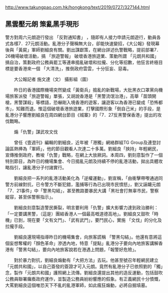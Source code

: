 

http://www.takungpao.com.hk/hongkong/text/2019/0727/327144.html

## 黑雲壓元朗 策亂黑手現形

警方對周六元朗遊行發出 「反對通知書」 ，隨即有人接力申請元朗遊行，動員各式各樣7．27元朗活動。亂港分子聲稱無大台，卻能快速變招，《大公報》發現幕後與「黃屍」軍師劉細良有關。劉出謀獻策，在網台詳述仇警戰略，提前部署7．26機場破壞活動，搞 「旅遊警報」 破壞香港旅遊業、策動所謂 「元朗共和國」搞自治，策劃政府公務員罷工等連串搗亂破壞和拉攏、分化等招數，他狂言終極目標是要香港來一個 「大清洗」，推倒政府雲雲，十分狂妄、惡毒。

　　大公報記者 施文達（文） 攝影組（圖）

　　昨日的香港國際機場突然變成「黃衛兵」搗亂的新戰場，大批黑衣口罩黨向機場旅客派發「旅遊警報」單張，又胡說香港是「黑警流氓治港」，高舉「苗頭開槍，黑警謀殺」等標語，恐嚇剛入境香港的遊客，讓遊客以為香港已變成「恐怖都市」，知難而退。惟這個破壞香港旅遊業，打擊國際形象「倒自己米」的手段，是亂港分子響應劉細良在周四網台節目《城寨》的「7．27反黑警保香港」提出的攻伐戰略。

　　煽「仇警」謀武攻文伐

　　曾任《壹週刊》編輯的劉細良，近年被「港獨」網絡群組TG Group及連登討論區熱捧為「軍師」，他的節目觀看人次達二十多萬。劉細良「挾持」年輕網民，宣傳推倒政府，教唆「仇警」戰略，在網上大放厥詞。本周四，劉刻意製作了一個特別節目，為昨日的機場集會、今日搗亂元朗及持續不停的亂港活動，拋出具體攻略指引，讓亂港分子付諸實行。

　　劉細良把一系列的亂港活動美化為「逆權運動」，劉宣稱，「由衝擊帶嚟通過同警方前線對抗，已令警方不斷犯錯，濫捕等行為已出現市民憤怒」，劉又誣衊元朗 「7．21事件」中「警黑勾結」，甚至教路要暴民大講「黑社會打無辜市民，警察縱容，甚至係警察指示」。

　　劉細良刻意製造警民撕裂，明言要利用「仇警」擴大影響力達到政治勝利：「一定要講黑警，（這是）團結香港人一個最高嘅道德高地」。劉細良又鼓吹「時機」已到，現在要「文有文鬥」、「武有武鬥」，要鬥民心，實施 「文伐」的分化及拉攏手段。

　　劉細良還現場指導昨日的機場集會，向旅客謊稱 「警黑勾結」。他還有意將這個妄想奪權的「顏色革命」滲透內地，特意「提點」亂港分子要向內地旅客講解香港有「警黑勾結」，要向內地旅客說若在港遇上問題，「報警好危險」。

　　對於暴力對抗，劉細良煽動有「大把方法」去玩。他甚至號召年輕網民建立「元朗共和國」，以自己簽發的簽證才可入元朗。竟然有亂港分子已依照劉的「獨」念，製作「元朗共和國」護照網上流傳。劉細良還提出其他的造反運動，包括鼓吹公務員聯署癱瘓政府運作，並製造公務員紛紛響應的假象。有正義網民十分憤慨，大罵劉細良這個唯恐天下不亂的亂港軍師，如此瘋狂煽動，必將自掘墳墓。